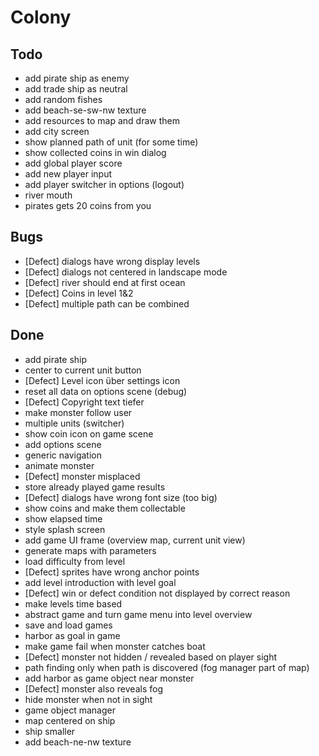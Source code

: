 # Colony

## Todo
- add pirate ship as enemy
- add trade ship as neutral
- add random fishes
- add beach-se-sw-nw texture
- add resources to map and draw them
- add city screen
- show planned path of unit (for some time)
- show collected coins in win dialog
- add global player score
- add new player input
- add player switcher in options (logout)
- river mouth
- pirates gets 20 coins from you

## Bugs
- [Defect] dialogs have wrong display levels
- [Defect] dialogs not centered in landscape mode
- [Defect] river should end at first ocean
- [Defect] Coins in level 1&2
- [Defect] multiple path can be combined

## Done
- add pirate ship 
- center to current unit button
- [Defect] Level icon über settings icon
- reset all data on options scene (debug)
- [Defect] Copyright text tiefer
- make monster follow user
- multiple units (switcher)
- show coin icon on game scene
- add options scene
- generic navigation
- animate monster
- [Defect] monster misplaced
- store already played game results
- [Defect] dialogs have wrong font size (too big)
- show coins and make them collectable
- show elapsed time
- style splash screen
- add game UI frame (overview map, current unit view)
- generate maps with parameters
- load difficulty from level 
- [Defect] sprites have wrong anchor points
- add level introduction with level goal
- [Defect] win or defect condition not displayed by correct reason
- make levels time based
- abstract game and turn game menu into level overview
- save and load games
- harbor as goal in game
- make game fail when monster catches boat
- [Defect] monster not hidden / revealed based on player sight
- path finding only when path is discovered (fog manager part of map)
- add harbor as game object near monster
- [Defect] monster also reveals fog
- hide monster when not in sight
- game object manager
- map centered on ship
- ship smaller
- add beach-ne-nw texture
